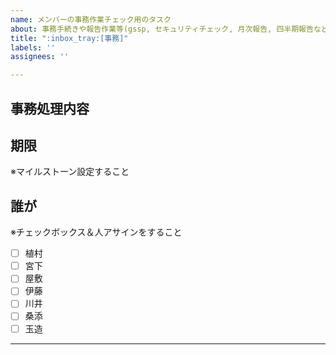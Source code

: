 ```yaml
---
name: メンバーの事務作業チェック用のタスク
about: 事務手続きや報告作業等(gssp, セキュリティチェック, 月次報告, 四半期報告など)
title: ":inbox_tray:[事務]"
labels: ''
assignees: ''

---
```


## 事務処理内容

## 期限

※マイルストーン設定すること

## 誰が

※チェックボックス＆人アサインをすること

- [ ] 植村
- [ ] 宮下
- [ ] 屋敷
- [ ] 伊藤
- [ ] 川井
- [ ] 桑添
- [ ] 玉造

----
